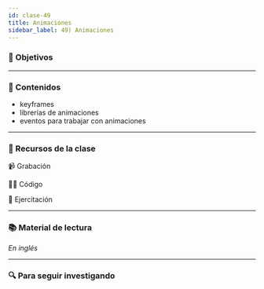 ```yaml
---
id: clase-49
title: Animaciones
sidebar_label: 49) Animaciones
---
```


### 🏁 Objetivos

---

### 📝 Contenidos

- keyframes
- librerías de animaciones
- eventos para trabajar con animaciones

---

### 🚀 Recursos de la clase

📹 Grabación

👩‍💻 Código

💪 Ejercitación

---

### 📚 Material de lectura

_En inglés_

---

### 🔍 Para seguir investigando
